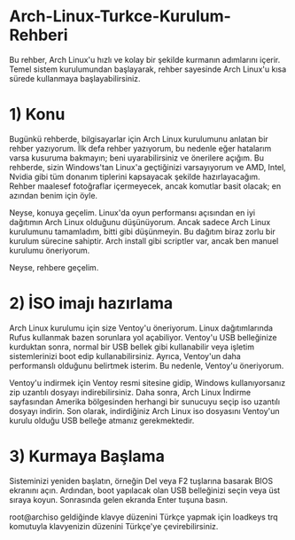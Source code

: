 # Arch-Linux-Turkce-Kurulum-Rehberi
Bu rehber, Arch Linux'u hızlı ve kolay bir şekilde kurmanın adımlarını içerir. Temel sistem kurulumundan başlayarak, rehber sayesinde Arch Linux'u kısa sürede kullanmaya başlayabilirsiniz.

# 1) Konu
Bugünkü rehberde, bilgisayarlar için Arch Linux kurulumunu anlatan bir rehber yazıyorum. İlk defa rehber yazıyorum, bu nedenle eğer hatalarım varsa kusuruma bakmayın; beni uyarabilirsiniz ve önerilere açığım. Bu rehberde, sizin Windows'tan Linux'a geçtiğinizi varsayıyorum ve AMD, Intel, Nvidia gibi tüm donanım tiplerini kapsayacak şekilde hazırlayacağım. Rehber maalesef fotoğraflar içermeyecek, ancak komutlar basit olacak; en azından benim için öyle.

Neyse, konuya geçelim. Linux'da oyun performansı açısından en iyi dağıtımın Arch Linux olduğunu düşünüyorum. Ancak sadece Arch Linux kurulumunu tamamladım, bitti gibi düşünmeyin. Bu dağıtım biraz zorlu bir kurulum sürecine sahiptir. Arch install gibi scriptler var, ancak ben manuel kurulumu öneriyorum.

Neyse, rehbere geçelim.

# 2) İSO imajı hazırlama
Arch Linux kurulumu için size Ventoy'u öneriyorum. Linux dağıtımlarında Rufus kullanmak bazen sorunlara yol açabiliyor. Ventoy'u USB belleğinize kurduktan sonra, normal bir USB bellek gibi kullanabilir veya işletim sistemlerinizi boot edip kullanabilirsiniz. Ayrıca, Ventoy'un daha performanslı olduğunu belirtmek isterim. Bu nedenle, Ventoy'u öneriyorum.

Ventoy'u indirmek için Ventoy resmi sitesine gidip, Windows kullanıyorsanız zip uzantılı dosyayı indirebilirsiniz. Daha sonra, Arch Linux İndirme sayfasından Amerika bölgesinden herhangi bir sunucuyu seçip iso uzantılı dosyayı indirin. Son olarak, indirdiğiniz Arch Linux iso dosyasını Ventoy'un kurulu olduğu USB belleğe atmanız gerekmektedir.

# 3) Kurmaya Başlama
Sisteminizi yeniden başlatın, örneğin Del veya F2 tuşlarına basarak BIOS ekranını açın. Ardından, boot yapılacak olan USB belleğinizi seçin veya üst sıraya koyun. Sonrasında gelen ekranda Enter tuşuna basın.

root@archiso geldiğinde klavye düzenini Türkçe yapmak için loadkeys trq komutuyla klavyenizin düzenini Türkçe'ye çevirebilirsiniz.
